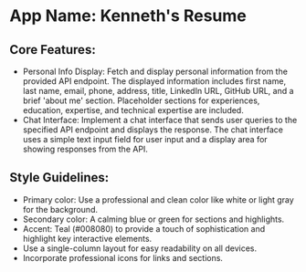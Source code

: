 # **App Name**: Kenneth's Resume

## Core Features:

- Personal Info Display: Fetch and display personal information from the provided API endpoint. The displayed information includes first name, last name, email, phone, address, title, LinkedIn URL, GitHub URL, and a brief 'about me' section. Placeholder sections for experiences, education, expertise, and technical expertise are included.
- Chat Interface: Implement a chat interface that sends user queries to the specified API endpoint and displays the response. The chat interface uses a simple text input field for user input and a display area for showing responses from the API.

## Style Guidelines:

- Primary color: Use a professional and clean color like white or light gray for the background.
- Secondary color: A calming blue or green for sections and highlights.
- Accent: Teal (#008080) to provide a touch of sophistication and highlight key interactive elements.
- Use a single-column layout for easy readability on all devices.
- Incorporate professional icons for links and sections.